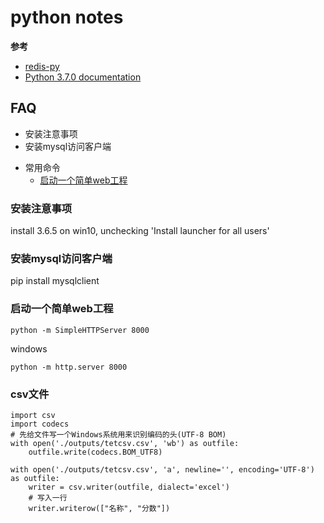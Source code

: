 # python notes

**参考**
- [redis-py][redis-py]
- [Python 3.7.0 documentation][Python 3.7.0 documentation]

[redis-py]:https://github.com/andymccurdy/redis-py
[Python 3.7.0 documentation]:https://docs.python.org/3/


## FAQ
- 安装注意事项
- 安装mysql访问客户端
+ 常用命令
  - [启动一个简单web工程](#启动一个简单web工程)


### 安装注意事项
install 3.6.5 on win10, unchecking 'Install launcher for all users'

### 安装mysql访问客户端
pip install mysqlclient

### 启动一个简单web工程
```
python -m SimpleHTTPServer 8000
```
windows
```
python -m http.server 8000
```

### csv文件
```
import csv
import codecs
# 先给文件写一个Windows系统用来识别编码的头(UTF-8 BOM)
with open('./outputs/tetcsv.csv', 'wb') as outfile:
    outfile.write(codecs.BOM_UTF8)

with open('./outputs/tetcsv.csv', 'a', newline='', encoding='UTF-8') as outfile:
    writer = csv.writer(outfile, dialect='excel')	
    # 写入一行
    writer.writerow(["名称", "分数"])	
```
